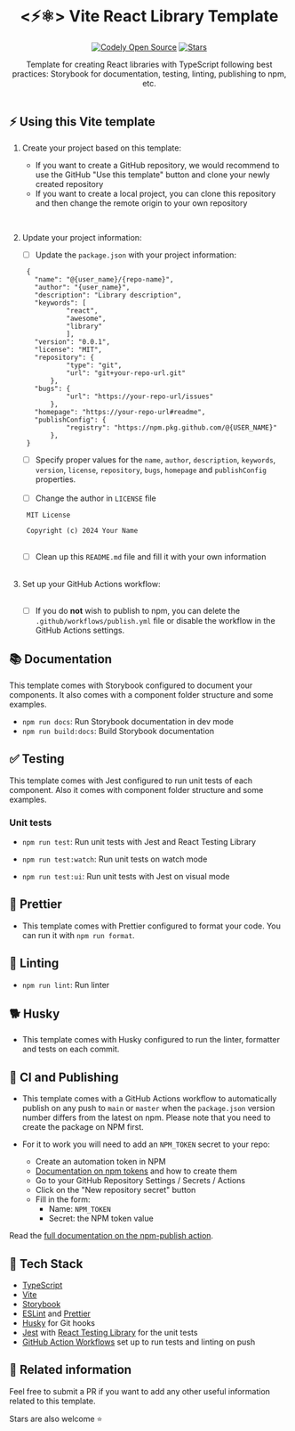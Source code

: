 <h1 align="center">
  <⚡⚛️> Vite React Library Template
</h1>

<p align="center">
    <a href="https://github.com/manuelmartin-developer"><img src="https://img.shields.io/badge/manuelmartindev-OS-green.svg?style=flat-square" alt="Codely Open Source"/></a>
    <a href="https://github.com/manuelmartin-developer/vite-library-template/stargazers">
    <img src="https://img.shields.io/github/stars/manuelmartin-developer/vite-library-template.svg?style=flat-square" alt="Stars"/>
  </a>
</p>

<p align="center">
  Template for creating React libraries with TypeScript following best practices: Storybook for documentation, testing, linting, publishing to npm, etc.
  <br />
  <br />
</p>

## ⚡ Using this Vite template

1. Create your project based on this template:
   <br />

   - If you want to create a GitHub repository, we would recommend to use the GitHub "Use this template" button and clone your newly created repository
   - If you want to create a local project, you can clone this repository and then change the remote origin to your own repository

<br/>

2. Update your project information:

   - [ ] Update the `package.json` with your project information:

   ```
    {
      "name": "@{user_name}/{repo-name}",
      "author": "{user_name}",
      "description": "Library description",
      "keywords": [
              "react",
              "awesome",
              "library"
              ],
      "version": "0.0.1",
      "license": "MIT",
      "repository": {
              "type": "git",
              "url": "git+your-repo-url.git"
          },
      "bugs": {
              "url": "https://your-repo-url/issues"
          },
      "homepage": "https://your-repo-url#readme",
      "publishConfig": {
              "registry": "https://npm.pkg.github.com/@{USER_NAME}"
          },
    }
   ```

   - [ ] Specify proper values for the `name`, `author`, `description`, `keywords`, `version`, `license`, `repository`, `bugs`, `homepage` and `publishConfig` properties.

    <br/>
    
   - [ ] Change the author in `LICENSE` file

   ```
    MIT License

    Copyright (c) 2024 Your Name
   ```

    <br/>

   - [ ] Clean up this `README.md` file and fill it with your own information

    <br/>

3. Set up your GitHub Actions workflow:

    <br/>

   - [ ] If you do **not** wish to publish to npm, you can delete the `.github/workflows/publish.yml` file or disable the workflow in the GitHub Actions settings.

## 📚 Documentation

This template comes with Storybook configured to document your components. It also comes with a component folder structure and some examples.

- `npm run docs`: Run Storybook documentation in dev mode
- `npm run build:docs`: Build Storybook documentation

## ✅ Testing

This template comes with Jest configured to run unit tests of each component. Also it comes with component folder structure and some examples.

### Unit tests

- `npm run test`: Run unit tests with Jest and React Testing Library

- `npm run test:watch`: Run unit tests on watch mode

- `npm run test:ui`: Run unit tests with Jest on visual mode

## 💅 Prettier

- This template comes with Prettier configured to format your code. You can run it with `npm run format`.

## 🔦 Linting

- `npm run lint`: Run linter

## 🐕 Husky

- This template comes with Husky configured to run the linter, formatter and tests on each commit.

## 🚀 CI and Publishing

- This template comes with a GitHub Actions workflow to automatically publish on any push to `main` or `master` when the `package.json` version number differs from the latest on npm. Please note that you need to create the package on NPM first.

- For it to work you will need to add an `NPM_TOKEN` secret to your repo:

  - Create an automation token in NPM
  - [Documentation on npm tokens](https://docs.npmjs.com/about-access-tokens) and how to create them
  - Go to your GitHub Repository Settings / Secrets / Actions
  - Click on the "New repository secret" button
  - Fill in the form:
    - Name: `NPM_TOKEN`
    - Secret: the NPM token value

Read the [full documentation on the npm-publish action](https://github.com/JS-DevTools/npm-publish).

## 🌈 Tech Stack

- [TypeScript](https://www.typescriptlang.org)
- [Vite](https://vitejs.dev)
- [Storybook](https://storybook.js.org/)
- [ESLint](https://eslint.org) and [Prettier](https://prettier.io)
- [Husky](https://typicode.github.io/husky/#/) for Git hooks
- [Jest](https://jestjs.io) with [React Testing Library](https://testing-library.com/docs/react-testing-library/intro) for the unit tests
- [GitHub Action Workflows](https://github.com/features/actions) set up to run tests and linting on push

## 🔀 Related information

Feel free to submit a PR if you want to add any other useful information related to this template.

Stars are also welcome ⭐️

